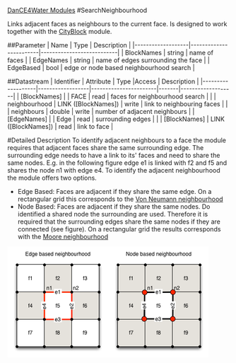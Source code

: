 [DanCE4Water Modules](DAnCE4Water.md)
#SearchNeighbourhood

Links adjacent faces as neighbours to the current face. Is designed to work together with the [CityBlock](CityBlock) module.

##Parameter
|        Name       |          Type          |       Description         | 
|-------------------|------------------------|---------------------------|
| BlockNames     | string | name of faces  |
| EdgeNames     | string | name of edges surrounding the face  |
| EdgeBased     | bool | edge or node based neighbourhood search  |

##Datastream
|     Identifier    |     Attribute    |      Type             |Access |    Description    |
|-------------------|------------------|-----------------------|-------|-------------------|
| [BlockNames] |                 | FACE   | read  | faces for neighbourhood search |
|                   | neighbourhood  | LINK ([BlockNames]) | write | link to neighbouring faces |
|                   | neighbours  | double | write | number of adjacent neighbours |
| [EdgeNames] |                 | Edge   | read  | surrounding edges |
|                   | [BlockNames]  | LINK ([BlockNames]) | read | link to face |

#Detailed Description
To identify adjacent neighbours to a face the module requires that adjacent faces share the same surrounding edge. The surrounding edge needs to have a link to its' faces and need to share the same nodes. E.g. in the following figure edge e1 is linked with f2 and f5 and shares the node n1 with edge e4.
To identify the adjacent neighbourhood the module offers two options.

- Edge Based: Faces are adjacent if they share the same edge. On a rectangular grid this corresponds to the [Von Neumann neighbourhood](http://en.wikipedia.org/wiki/Von_Neumann_neighborhood)
- Node Based: Faces are adjacent if they share the same nodes. Do identified a shared node the surrounding are used. Therefore it is required that the surrounding edges share the same nodes if they are connected (see figure). On a rectangular grid the results corresponds with the [Moore neighbourhood](http://en.wikipedia.org/wiki/Moore_neighborhood)

![](images/searchneighbourhood.png)